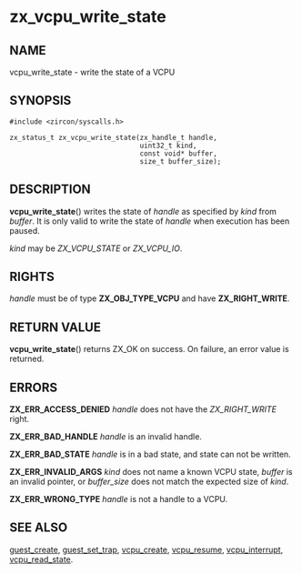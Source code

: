 # zx_vcpu_write_state

## NAME

<!-- Updated by update-docs-from-abigen, do not edit. -->

vcpu_write_state - write the state of a VCPU

## SYNOPSIS

<!-- Updated by update-docs-from-abigen, do not edit. -->

```
#include <zircon/syscalls.h>

zx_status_t zx_vcpu_write_state(zx_handle_t handle,
                                uint32_t kind,
                                const void* buffer,
                                size_t buffer_size);
```

## DESCRIPTION

**vcpu_write_state**() writes the state of *handle* as specified by *kind* from
*buffer*. It is only valid to write the state of *handle* when execution has been
paused.

*kind* may be *ZX_VCPU_STATE* or *ZX_VCPU_IO*.

## RIGHTS

<!-- Updated by update-docs-from-abigen, do not edit. -->

*handle* must be of type **ZX_OBJ_TYPE_VCPU** and have **ZX_RIGHT_WRITE**.

## RETURN VALUE

**vcpu_write_state**() returns ZX_OK on success. On failure, an error value is
returned.

## ERRORS

**ZX_ERR_ACCESS_DENIED** *handle* does not have the *ZX_RIGHT_WRITE* right.

**ZX_ERR_BAD_HANDLE** *handle* is an invalid handle.

**ZX_ERR_BAD_STATE** *handle* is in a bad state, and state can not be written.

**ZX_ERR_INVALID_ARGS** *kind* does not name a known VCPU state, *buffer* is an
invalid pointer, or *buffer_size* does not match the expected size of *kind*.

**ZX_ERR_WRONG_TYPE** *handle* is not a handle to a VCPU.

## SEE ALSO

[guest_create](guest_create.md),
[guest_set_trap](guest_set_trap.md),
[vcpu_create](vcpu_create.md),
[vcpu_resume](vcpu_resume.md),
[vcpu_interrupt](vcpu_interrupt.md),
[vcpu_read_state](vcpu_read_state.md).
